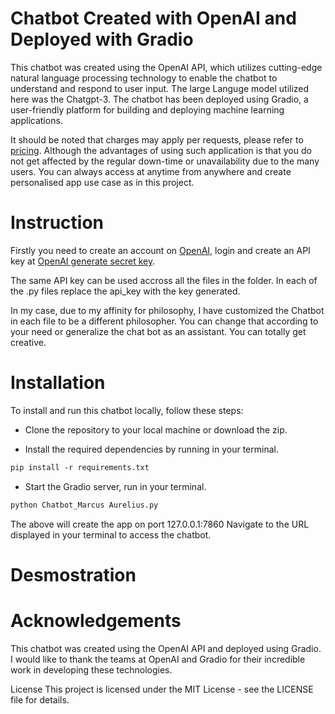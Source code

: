 # Chatbot Created with OpenAI and Deployed with Gradio
This chatbot was created using the OpenAI API, which utilizes cutting-edge natural language processing technology to enable the chatbot to understand and respond to user input. The large Languge model utilized here was the Chatgpt-3. The chatbot has been deployed using Gradio, a user-friendly platform for building and deploying machine learning applications. 

It should be noted that charges may apply per requests, please refer to [pricing](https://openai.com/pricing).
Although the advantages of using such application is that you do not get affected by the regular down-time or unavailability due to the many users. You can always access at anytime from anywhere and create personalised app use case as in this project.

# Instruction 
Firstly you need to create an account on [OpenAI](https://openai.com/), login and create an API key at [OpenAI generate secret key](https://platform.openai.com/account/api-keys).

The same API key can be used accross all the files in the folder. In each of the .py files replace the api_key with the key generated.

In my case, due to my affinity for philosophy, I have customized the Chatbot in each file to be a different philosopher. You can change that according to your need or generalize the chat bot as an assistant. You can totally get creative.

# Installation
To install and run this chatbot locally, follow these steps:
- Clone the repository to your local machine or download the zip.

- Install the required dependencies by running in your terminal.
``` markdown 
pip install -r requirements.txt
```
- Start the Gradio server, run in your terminal.
``` markdown
python Chatbot_Marcus Aurelius.py 
```
The above will create the app on port 127.0.0.1:7860
Navigate to the URL displayed in your terminal to access the chatbot.

# Desmostration 


# Acknowledgements
This chatbot was created using the OpenAI API and deployed using Gradio. I would like to thank the teams at OpenAI and Gradio for their incredible work in developing these technologies.



License
This project is licensed under the MIT License - see the LICENSE file for details.
